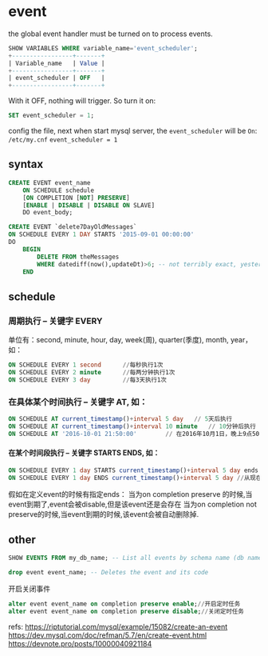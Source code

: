 # event


the global event handler must be turned on to process events.

```sql
SHOW VARIABLES WHERE variable_name='event_scheduler';
+-----------------+-------+
| Variable_name   | Value |
+-----------------+-------+
| event_scheduler | OFF   |
+-----------------+-------+
```
With it OFF, nothing will trigger. So turn it on:
```sql
SET event_scheduler = 1;
```

config the file, next when start mysql server, the `event_scheduler` will be `On`:
`/etc/my.cnf`
`event_scheduler = 1`



## syntax

```sql
CREATE EVENT event_name
    ON SCHEDULE schedule
    [ON COMPLETION [NOT] PRESERVE]
    [ENABLE | DISABLE | DISABLE ON SLAVE]
    DO event_body;
```

```sql
CREATE EVENT `delete7DayOldMessages`
ON SCHEDULE EVERY 1 DAY STARTS '2015-09-01 00:00:00'
DO 
    BEGIN
        DELETE FROM theMessages 
        WHERE datediff(now(),updateDt)>6; -- not terribly exact, yesterday but <24hrs is still 1 day
    END
```


## schedule

### 周期执行 – 关键字 EVERY

单位有：second, minute, hour, day, week(周), quarter(季度), month, year，如：
```sql
ON SCHEDULE EVERY 1 second      //每秒执行1次
ON SCHEDULE EVERY 2 minute      //每两分钟执行1次
ON SCHEDULE EVERY 3 day         //每3天执行1次
```
### 在具体某个时间执行 – 关键字 AT, 如：
```sql
ON SCHEDULE AT current_timestamp()+interval 5 day   // 5天后执行
ON SCHEDULE AT current_timestamp()+interval 10 minute   // 10分钟后执行
ON SCHEDULE AT '2016-10-01 21:50:00'        // 在2016年10月1日，晚上9点50执行
```

#### 在某个时间段执行 – 关键字 STARTS ENDS, 如：
```sql
ON SCHEDULE EVERY 1 day STARTS current_timestamp()+interval 5 day ends current_timestamp()+interval 1 month // 5天后开始每天都执行执行到下个月底
ON SCHEDULE EVERY 1 day ENDS current_timestamp()+interval 5 day //从现在起每天执行，执行5天
```

假如在定义event的时候有指定ends：
当为on completion preserve 的时候,当event到期了,event会被disable,但是该event还是会存在
当为on completion not preserve的时候,当event到期的时候,该event会被自动删除掉.



## other

```sql
SHOW EVENTS FROM my_db_name; -- List all events by schema name (db name)
```

```sql
drop event event_name; -- Deletes the event and its code
```

开启关闭事件
```sql
alter event event_name on completion preserve enable;//开启定时任务
alter event event_name on completion preserve disable;//关闭定时任务
```


refs:
https://riptutorial.com/mysql/example/15082/create-an-event
https://dev.mysql.com/doc/refman/5.7/en/create-event.html
https://devnote.pro/posts/10000040921184